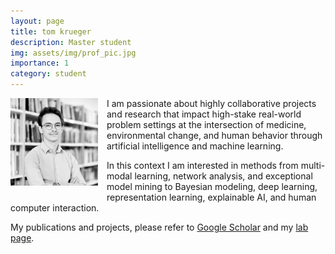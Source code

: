 ```yaml
---
layout: page
title: tom krueger
description: Master student
img: assets/img/prof_pic.jpg
importance: 1
category: student
---
```


<img src="/assets/img/prof_pic.jpg" style="float: left; width: 10em; padding-right: 1em; padding-bottom: 1em"/>

I am passionate about highly collaborative projects and research that impact high-stake real-world problem settings at the intersection of medicine, environmental change, and human behavior through artificial intelligence and machine learning.

In this context I am interested in methods from multi-modal learning, network analysis, and exceptional model mining to Bayesian modeling, deep learning, representation learning, explainable AI, and human computer interaction.

My publications and projects, please refer to [Google Scholar](https://scholar.google.com/citations?user=n99pDOAAAAAJ&hl=en) and my [lab page](/).
